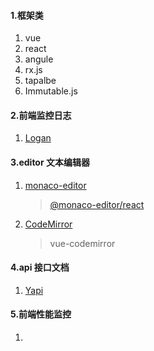 #### 1.框架类

1. vue
2. react
3. angule
4. rx.js
5. tapalbe
6. Immutable.js

#### 2.前端监控日志

1. [Logan](https://github.com/Meituan-Dianping/Logan)

#### 3.editor 文本编辑器

1. [monaco-editor](https://www.npmjs.com/package/monaco-editor)

   > [@monaco-editor/react](https://www.npmjs.com/package/@monaco-editor/react#simple-usage)

2. [CodeMirror](https://codemirror.net/) 

   > vue-codemirror

#### 4.api 接口文档

1. [Yapi](https://github.com/YMFE/yapi)

#### 5.前端性能监控

1. 
